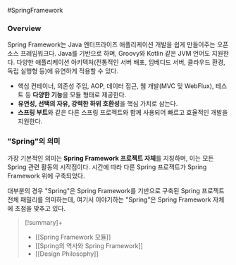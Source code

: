 #SpringFramework

### Overview

Spring Framework는 Java 엔터프라이즈 애플리케이션 개발을 쉽게 만들어주는 오픈소스 프레임워크다. Java를 기반으로 하며, Groovy와 Kotlin 같은 JVM 언어도 지원한다. 다양한 애플리케이션 아키텍처(전통적인 서버 배포, 임베디드 서버, 클라우드 환경, 독립 실행형 등)에 유연하게 적용할 수 있다.

+ 핵심 컨테이너, 의존성 주입, AOP, 데이터 접근, 웹 개발(MVC 및 WebFlux), 테스트 등 **다양한 기능**을 모듈 형태로 제공한다.
+ **유연성, 선택의 자유, 강력한 하위 호환성**을 핵심 가치로 삼는다. 
+ **스프링 부트**와 같은 다른 스프링 프로젝트와 함께 사용되어 빠르고 효율적인 개발을 지원한다.

### "Spring"의 의미
가장 기본적인 의미는 **Spring Framework 프로젝트 자체**를 지칭하며, 이는 모든 Spring 관련 활동의 시작점이다. 시간에 따라 다른 Spring 프로젝트가 Spring Framework 위에 구축되었다.

대부분의 경우 "Spring"은 Spring Framework를 기반으로 구축된 Spring 프로젝트 전체 패밀리를 의미하는데, 여기서 이야기하는 "Spring"은 Spring Framework 자체에 초점을 맞추고 있다.


> [!summary]+ 
> + [[Spring Framework 모듈]]
> + [[Spring의 역사와 Spring Framework]]
> + [[Design Philosophy]]

